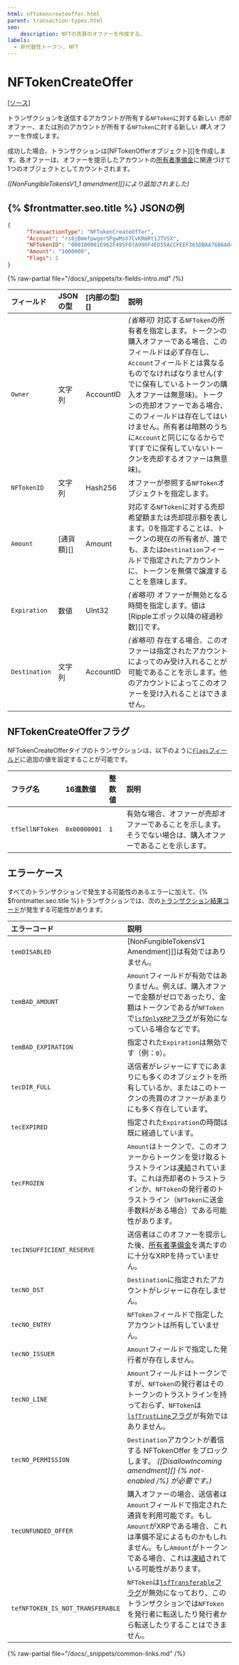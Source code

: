 ```yaml
---
html: nftokencreateoffer.html
parent: transaction-types.html
seo:
    description: NFTの売買のオファーを作成する。
labels:
  - 非代替性トークン, NFT
---
```

# NFTokenCreateOffer
[[ソース]](https://github.com/XRPLF/rippled/blob/master/src/ripple/app/tx/impl/NFTokenCreateOffer.cpp "ソース")

トランザクションを送信するアカウントが所有する`NFToken`に対する新しい _売却_ オファー、または別のアカウントが所有する`NFToken`に対する新しい _購入_ オファーを作成します。

成功した場合、トランザクションは[NFTokenOfferオブジェクト][]を作成します。各オファーは、オファーを提示したアカウントの[所有者準備金](../../../../concepts/accounts/reserves.md)に関連づけて1つのオブジェクトとしてカウントされます。

_([NonFungibleTokensV1_1 amendment][]により追加されました)_

## {% $frontmatter.seo.title %} JSONの例

```json
{
      "TransactionType": "NFTokenCreateOffer",
      "Account": "rs8jBmmfpwgmrSPgwMsh7CvKRmRt1JTVSX",
      "NFTokenID": "000100001E962F495F07A990F4ED55ACCFEEF365DBAA76B6A048C0A200000007",
      "Amount": "1000000",
      "Flags": 1
}
```


{% raw-partial file="/docs/_snippets/tx-fields-intro.md" /%}

| フィールド      | JSONの型            | [内部の型][]        | 説明               |
|:--------------|:--------------------|:------------------|:-------------------|
| `Owner`       | 文字列              | AccountID         | _(省略可)_ 対応する`NFToken`の所有者を指定します。トークンの購入オファーである場合、このフィールドは必ず存在し、`Account`フィールドとは異なるものでなければなりません(すでに保有しているトークンの購入オファーは無意味)。トークンの売却オファーである場合、このフィールドは存在してはいけません。所有者は暗黙のうちに`Account`と同じになるからです(すでに保有していないトークンを売却するオファーは無意味)。 |
| `NFTokenID`     | 文字列              | Hash256           | オファーが参照する`NFToken`オブジェクトを指定します。 |
| `Amount`      | [通貨額][] | Amount            | 対応する`NFToken`に対する売却希望額または売却提示額を表します。0を指定することは、トークンの現在の所有者が、誰でも、または`Destination`フィールドで指定されたアカウントに、トークンを無償で譲渡することを意味します。 |
| `Expiration`  | 数値              | UInt32            | _(省略可)_ オファーが無効となる時間を指定します。値は[Rippleエポック以降の経過秒数][]です。 |
| `Destination` | 文字列              | AccountID         | _(省略可)_ 存在する場合、このオファーは指定されたアカウントによってのみ受け入れることが可能であることを示します。他のアカウントによってこのオファーを受け入れることはできません。 |


## NFTokenCreateOfferフラグ

NFTokenCreateOfferタイプのトランザクションは、以下のように[`Flags`フィールド](../common-fields.md#flags-field)に追加の値を設定することが可能です。

| フラグ名         | 16進数値      | 整数値          | 説明                          |
|:----------------|:-------------|:--------------|:------------------------------|
| `tfSellNFToken` | `0x00000001` | `1`           | 有効な場合、オファーが売却オファーであることを示します。そうでない場合は、購入オファーであることを示します。 |


## エラーケース

すべてのトランザクションで発生する可能性のあるエラーに加えて、{% $frontmatter.seo.title %}トランザクションでは、次の[トランザクション結果コード](../transaction-results/transaction-results.md)が発生する可能性があります。

| エラーコード                    | 説明                                          |
|:---------------------------------|:------------------------------------------|
| `temDISABLED`                    | [NonFungibleTokensV1 Amendment][]は有効ではありません。 |
| `temBAD_AMOUNT`                  | `Amount`フィールドが有効ではありません。例えば、購入オファーで金額がゼロであったり、金額はトークンであるが`NFToken`で[`lsfOnlyXRP`フラグ](../../data-types/nftoken.md#nftoken-フラグ)が有効になっている場合などです。 |
| `temBAD_EXPIRATION`              | 指定された`Expiration`は無効です（例：`0`）。 |
| `tecDIR_FULL`                    | 送信者がレジャーにすでにあまりにも多くのオブジェクトを所有しているか、またはこのトークンの売買のオファーがあまりにも多く存在しています。 |
| `tecEXPIRED`                     | 指定された`Expiration`の時間は既に経過しています。 |
| `tecFROZEN`                      | `Amount`はトークンで、このオファーからトークンを受け取るトラストラインは[凍結](../../../../concepts/tokens/fungible-tokens/freezes.md)されています。これは売却者のトラストラインか、`NFToken`の発行者のトラストライン（`NFToken`に送金手数料がある場合）である可能性があります。 |
| `tecINSUFFICIENT_RESERVE`        | 送信者はこのオファーを提示した後、[所有者準備金](../../../../concepts/accounts/reserves.md)を満たすのに十分なXRPを持っていません。 |
| `tecNO_DST`                      | `Destination`に指定されたアカウントがレジャーに存在しません。 |
| `tecNO_ENTRY`                    | `NFToken`フィールドで指定したアカウントは所有していません。 |
| `tecNO_ISSUER`                   | `Amount`フィールドで指定した発行者が存在しません。 |
| `tecNO_LINE`                     | `Amount`フィールドはトークンですが、`NFToken`の発行者はそのトークンのトラストラインを持っておらず、`NFToken`は[`lsfTrustLine`フラグ](../../data-types/nftoken.md#nftoken-フラグ)が有効ではありません。 |
| `tecNO_PERMISSION`               | `Destination`アカウントが着信する NFTokenOffer をブロックします。 _([DisallowIncoming amendment][] {% not-enabled /%} が必要です。)_
| `tecUNFUNDED_OFFER`              | 購入オファーの場合、送信者は`Amount`フィールドで指定された通貨を利用可能です。もし`Amount`がXRPである場合、これは準備不足によるものかもしれません。もし`Amount`がトークンである場合、これは[凍結](../../../../concepts/tokens/fungible-tokens/freezes.md)されている可能性があります。 |
| `tefNFTOKEN_IS_NOT_TRANSFERABLE` | `NFToken`は[`lsfTransferable`フラグ](../../data-types/nftoken.md#nftoken-flags)が無効になっており、このトランザクションでは`NFToken`を発行者に転送したり発行者から転送したりすることはできません。 |

{% raw-partial file="/docs/_snippets/common-links.md" /%}
